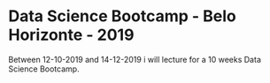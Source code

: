 # Data Science Bootcamp - Belo Horizonte - 2019

Between 12-10-2019 and 14-12-2019 i will lecture for a 10 weeks Data Science Bootcamp.
